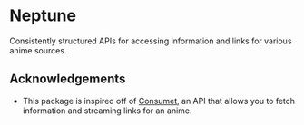 # Neptune
Consistently structured APIs for accessing information and links for various anime sources. 

## Acknowledgements
- This package is inspired off of [Consumet](https://github.com/consumet/), an API that allows you to fetch information and streaming links for an anime.